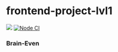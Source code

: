 # frontend-project-lvl1
<a href="https://codeclimate.com/github/codeclimate/codeclimate/maintainability"><img src="https://api.codeclimate.com/v1/badges/a99a88d28ad37a79dbf6/maintainability" /></a> <a href="https://github.com/rainstr7/frontend-project-lvl1/actions"><img src="https://github.com/rainstr7/frontend-project-lvl1/workflows/Node%20CI/badge.svg" alt="Node CI"></a>
<h3>Brain-Even</h3>
